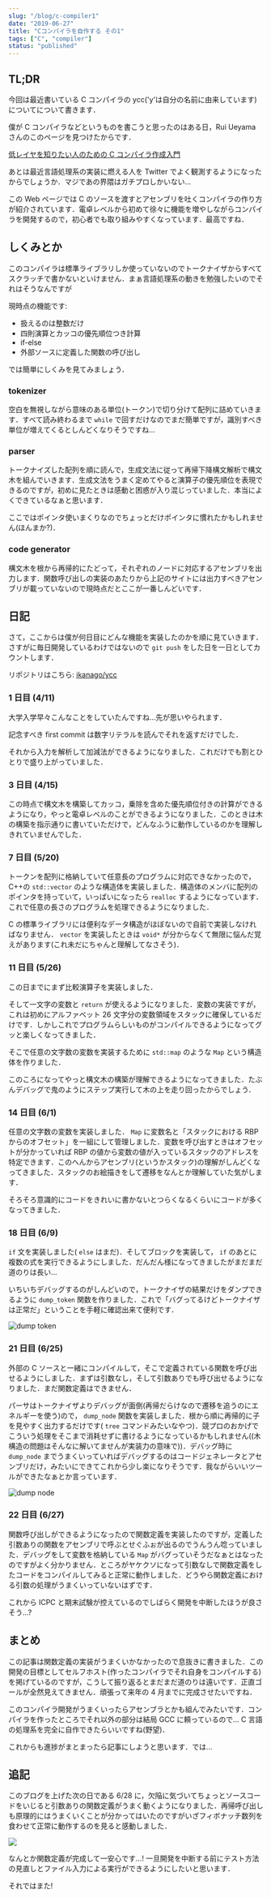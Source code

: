 ```yaml
---
slug: "/blog/c-compiler1"
date: "2019-06-27"
title: "Cコンパイラを自作する その1"
tags: ["C", "compiler"]
status: "published"
---
```


## TL;DR

今回は最近書いている C コンパイラの ycc('y'は自分の名前に由来しています)についてについて書きます．

僕が C コンパイラなどというものを書こうと思ったのはある日，Rui Ueyama さんのこのページを見つけたからです．

[低レイヤを知りたい人のための C コンパイラ作成入門](https://www.sigbus.info/compilerbook)

あとは最近言語処理系の実装に燃える人を Twitter でよく観測するようになったからでしょうか．マジであの界隈はガチプロしかいない…

この Web ページでは C のソースを渡すとアセンブリを吐くコンパイラの作り方が紹介されています．電卓レベルから初めて徐々に機能を増やしながらコンパイラを開発するので，初心者でも取り組みやすくなっています．最高ですね．

## しくみとか

このコンパイラは標準ライブラリしか使っていないのでトークナイザからすべてスクラッチで書かないといけません．まぁ言語処理系の動きを勉強したいのでそれはそうなんですが

現時点の機能です:

-   扱えるのは整数だけ
-   四則演算とカッコの優先順位つき計算
-   if-else
-   外部ソースに定義した関数の呼び出し

では簡単にしくみを見てみましょう．

### tokenizer

空白を無視しながら意味のある単位(トークン)で切り分けて配列に詰めていきます．すべて読み終わるまで `while` で回すだけなのでまだ簡単ですが，識別すべき単位が増えてくるとしんどくなりそうですね…

### parser

トークナイズした配列を順に読んで，生成文法に従って再帰下降構文解析で構文木を組んでいきます．生成文法をうまく定めてやると演算子の優先順位を表現できるのですが，初めに見たときは感動と困惑が入り混じっていました．本当によくできているなぁと思います．

ここではポインタ使いまくりなのでちょっとだけポインタに慣れたかもしれません(ほんまか?)．

### code generator

構文木を根から再帰的にたどって，それぞれのノードに対応するアセンブリを出力します．関数呼び出しの実装のあたりから上記のサイトには出力すべきアセンブリが載っていないので現時点だとここが一番しんどいです．

## 日記

さて，ここからは僕が何日目にどんな機能を実装したのかを順に見ていきます．さすがに毎日開発しているわけではないので `git push` をした日を一日としてカウントします．

リポジトリはこちら:
[ikanago/ycc](https://github.com/ikanago/ycc/)

### 1 日目 (4/11)

大学入学早々こんなことをしていたんですね…先が思いやられます．

記念すべき first commit は数字リテラルを読んでそれを返すだけでした．

それから入力を解析して加減法ができるようになりました．これだけでも割とひとりで盛り上がっていました．

### 3 日目 (4/15)

この時点で構文木を構築してカッコ，乗除を含めた優先順位付きの計算ができるようになり，やっと電卓レベルのことができるようになりました．このときは木の構築を指示通りに書いていただけで，どんなふうに動作しているのかを理解しきれていませんでした．

### 7 日目 (5/20)

トークンを配列に格納していて任意長のプログラムに対応できなかったので，C++の `std::vector` のような構造体を実装しました．構造体のメンバに配列のポインタを持っていて，いっぱいになったら `realloc` するようになっています．これで任意の長さのプログラムを処理できるようになりました．

C の標準ライブラリには便利なデータ構造がほぼないので自前で実装しなければなりません． `vector` を実装したときは `void*` が分からなくて無限に悩んだ覚えがあります(これ未だにちゃんと理解してなさそう)．

### 11 日目 (5/26)

この日までにまず比較演算子を実装しました．

そして一文字の変数と `return` が使えるようになりました．変数の実装ですが，これは初めにアルファベット 26 文字分の変数領域をスタックに確保しているだけです．しかしこれでプログラムらしいものがコンパイルできるようになってグッと楽しくなってきました．

そこで任意の文字数の変数を実装するために `std::map` のような `Map` という構造体を作りました．

このころになってやっと構文木の構築が理解できるようになってきました．たぶんデバッグで鬼のようにステップ実行して木の上を走り回ったからでしょう．

### 14 日目 (6/1)

任意の文字数の変数を実装しました． `Map` に変数名と「スタックにおける RBP からのオフセット」を一組にして管理しました．変数を呼び出すときはオフセットが分かっていれば RBP の値から変数の値が入っているスタックのアドレスを特定できます．このへんからアセンブリ(というかスタック)の理解がしんどくなってきました．スタックのお絵描きをして遷移をなんとか理解していた気がします．

そろそろ意識的にコードをきれいに書かないとつらくなるくらいにコードが多くなってきました．

### 18 日目 (6/9)

`if` 文を実装しました( `else` はまだ)．そしてブロックを実装して， `if` のあとに複数の式を実行できるようにしました．だんだん様になってきましたがまだまだ道のりは長い…

いちいちデバッグするのがしんどいので，トークナイザの結果だけをダンプできるように `dump_token` 関数を作りました．これで「バグってるけどトークナイザは正常だ」ということを手軽に確認出来て便利です．

![dump token](../images/20190627105905.jpg)

### 21 日目 (6/25)

外部の C ソースと一緒にコンパイルして，そこで定義されている関数を呼び出せるようにしました．まずは引数なし，そして引数ありでも呼び出せるようになりました．まだ関数定義はできません．

パーサはトークナイザよりデバッグが面倒(再帰だらけなので遷移を追うのにエネルギーを使う)ので， `dump_node` 関数を実装しました．根から順に再帰的に子を見やすく出力するだけです( `tree` コマンドみたいなやつ)．競プロのおかげでこういう処理をそこまで消耗せずに書けるようになっているかもしれません((木構造の問題はそんなに解いてませんが実装力の意味で))．デバッグ時に `dump_node` までうまくいっていればデバッグするのはコードジェネレータとアセンブリだけ，みたいにできてこれから少し楽になりそうです．我ながらいいツールができたなぁとか言っています．

![dump node](../images/20190627105946.jpg)

### 22 日目 (6/27)

関数呼び出しができるようになったので関数定義を実装したのですが，定義した引数ありの関数をアセンブリで呼ぶとせぐふぉが出るのでうんうん唸っていました．デバッグをして変数を格納している `Map` がバグっていそうだなぁとはなったのですがよく分かりません．ところがヤケクソになって引数なしで関数定義をしたコードをコンパイルしてみると正常に動作しました．どうやら関数定義における引数の処理がうまくいっていないはずです．

これから ICPC と期末試験が控えているのでしばらく開発を中断したほうが良さそう…?

## まとめ

この記事は関数定義の実装がうまくいかなかったので息抜きに書きました．この開発の目標としてセルフホスト(作ったコンパイラでそれ自身をコンパイルする)を掲げているのですが，こうして振り返るとまだまだ道のりは遠いです．正直ゴールが全然見えてきません．頑張って来年の 4 月までに完成させたいですね．

このコンパイラ開発がうまくいったらアセンブラとかも組んでみたいです．コンパイラを作ったところでそれ以外の部分は結局 GCC に頼っているので… C 言語の処理系を完全に自作できたらいいですね(野望)．

これからも進捗がまとまったら記事にしようと思います．では…

## 追記

このブログを上げた次の日である 6/28 に，欠陥に気づいてちょっとソースコードをいじると引数ありの関数定義がうまく動くようになりました．再帰呼び出しも原理的にはうまくいくことが分かってはいたのですがいざフィボナッチ数列を食わせて正常に動作するのを見ると感動しました．

![](../images/20190628151344.png)

なんとか関数定義が完成して一安心です…! 一旦開発を中断する前にテスト方法の見直しとファイル入力による実行ができるようにしたいと思います．

それではまた!
